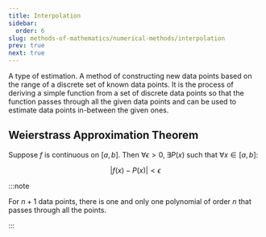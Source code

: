 ```yaml
---
title: Interpolation
sidebar:
  order: 6
slug: methods-of-mathematics/numerical-methods/interpolation
prev: true
next: true
---
```


A type of estimation. A method of constructing new data points
based on the range of a discrete set of known data points. It is the process of deriving a simple function from a set of discrete data points so that the function passes through all the given data points and can be used to estimate data points in-between the given ones.

## Weierstrass Approximation Theorem

Suppose $f$ is continuous on $[a,b]$. Then $\forall \epsilon \gt 0,\;\exists P(x)$ such that $\forall x \in [a,b]$:

```math
\left\lvert f(x) - P(x) \right\rvert < \epsilon
```

:::note

For $n + 1$ data points, there is one and only one polynomial of order $n$ that passes through
all the points.

:::
